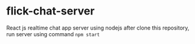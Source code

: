 # flick-chat-server
  React js realtime chat app server using nodejs
  after clone this repository, run server using command <code>npm start</code>
